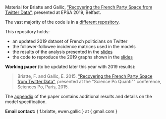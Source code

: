 Material for Briatte and Gallic, ["Recovering the French Party Space from Twitter Data"][slides], presented at EPSA 2019, Belfast.

The vast majority of the code is in a [different repository][elus].

This repository holds:

- an updated 2019 dataset of French politicians on Twitter
- the follower-followee incidence matrices used in the models
- the results of the analysis presented in the [slides][slides]
- the code to reproduce the 2019 graphs shown in the [slides][slides]

__Working paper__ (to be updated later this year with 2019 results):

> Briatte, F. and Gallic, E. 2015. ["Recovering the French Party Space from Twitter Data"][paper], presented at the "Science Po Quanti"" conference, Sciences Po, Paris, 2015.

The [appendix][appendix] of the paper contains additional results and details on the model specification.

__Email contact:__ { f.briatte, ewen.gallic } at { gmail.com }

[appendix]: https://f.briatte.org/research/spq-appendix.pdf
[elus]: https://github.com/briatte/elus
[paper]: https://f.briatte.org/research/spq-paper.pdf
[slides]: https://frama.link/bg-epsa2019
